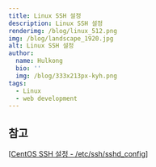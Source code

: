 ```yaml
---
title: Linux SSH 설정
description: Linux SSH 설정
renderimg: /blog/linux_512.png
img: /blog/landscape_1920.jpg
alt: Linux SSH 설정
author:
  name: Hulkong
  bio: ''
  img: /blog/333x213px-kyh.png
tags:
  - Linux
  - web development
---
```


## 참고

[[CentOS SSH 설정 - /etc/ssh/sshd_config](https://webdir.tistory.com/119)]